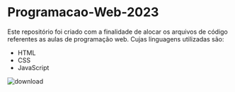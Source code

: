 # Programacao-Web-2023
Este repositório foi criado com a finalidade de alocar os arquivos de código referentes as aulas de programação web.
Cujas linguagens utilizadas são: 
* HTML 
* CSS 
* JavaScript

![download](https://user-images.githubusercontent.com/101808972/227805735-27ff067b-adec-4541-a327-07cb58aca66d.png)
